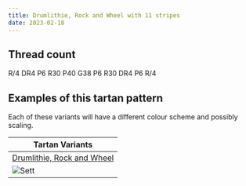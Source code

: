 ```yaml
---
title: Drumlithie, Rock and Wheel with 11 stripes
date: 2023-02-18
---
```



## Thread count
R/4 DR4 P6 R30 P40 G38 P6 R30 DR4 P6 R/4

## Examples of this tartan pattern
Each of these variants will have a different colour scheme and possibly scaling.

| Tartan Variants |
|---------|
| [Drumlithie, Rock and Wheel](/variants/r/4/dr4/p6/r30/p40/g38/p6/r30/dr4/p6/r/4-dr800000-g008000-p800080-rc00000/)|
|![Sett](/variants/r/4/dr4/p6/r30/p40/g38/p6/r30/dr4/p6/r/4-dr800000-g008000-p800080-rc00000/sett.png)|
